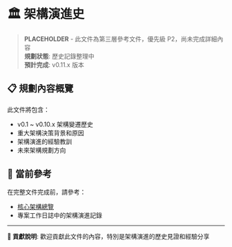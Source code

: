 # 🏛️ 架構演進史

> **PLACEHOLDER** - 此文件為第三層參考文件，優先級 P2，尚未完成詳細內容  
> **規劃狀態**: 歷史記錄整理中  
> **預計完成**: v0.11.x 版本  

## 📋 規劃內容概覽

此文件將包含：
- v0.1 ~ v0.10.x 架構變遷歷史
- 重大架構決策背景和原因
- 架構演進的經驗教訓
- 未來架構規劃方向

## 🎯 當前參考

在完整文件完成前，請參考：
- [核心架構總覽](../../01-getting-started/core-architecture.md)
- 專案工作日誌中的架構演進記錄

---

**📝 貢獻說明**: 歡迎貢獻此文件的內容，特別是架構演進的歷史見證和經驗分享
